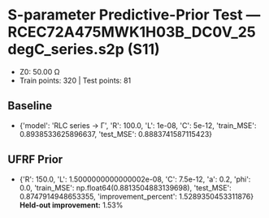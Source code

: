 # S-parameter Predictive-Prior Test — RCEC72A475MWK1H03B_DC0V_25degC_series.s2p (S11)
- Z0: 50.00 Ω
- Train points: 320  |  Test points: 81

## Baseline
- {'model': 'RLC series -> Γ', 'R': 100.0, 'L': 1e-08, 'C': 5e-12, 'train_MSE': 0.8938533625896637, 'test_MSE': 0.8883741587115423}

## UFRF Prior
- {'R': 150.0, 'L': 1.5000000000000002e-08, 'C': 7.5e-12, 'a': 0.2, 'phi': 0.0, 'train_MSE': np.float64(0.8813504883139698), 'test_MSE': 0.8747914948653355, 'improvement_percent': 1.5289350453311876}
**Held-out improvement:** 1.53%